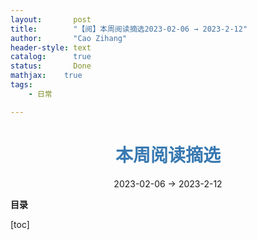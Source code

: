 ```yaml
---
layout:       post
title:        "【阅】本周阅读摘选2023-02-06 → 2023-2-12"
author:       "Cao Zihang"
header-style: text
catalog:      true
status:		  Done
mathjax: 	true
tags:
    - 日常

---
```


# <center><font color="#3879B1">本周阅读摘选</font></center>

<center>2023-02-06 → 2023-2-12</center>

**目录**

[toc]
